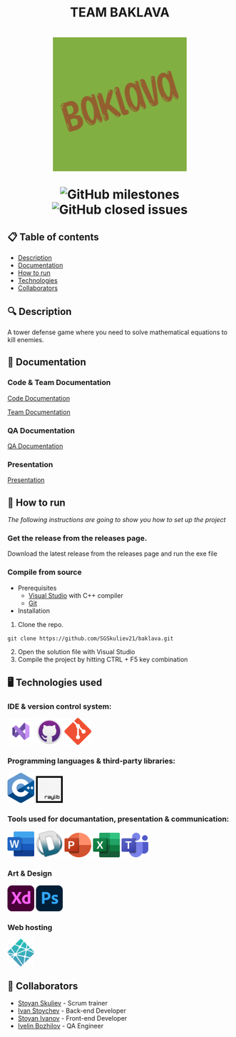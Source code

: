 <h1 align="center"> TEAM BAKLAVA <h1>

<div align="center" style="border-radius:50%" ><img src="/assets/logo.png" alt="logo with text baklava"> </div>

<div align="center"> 

![GitHub milestones](https://img.shields.io/github/milestones/all/SGSkuliev21/baklava) 
![GitHub closed issues](https://img.shields.io/github/issues-closed-raw/SGSkuliev21/baklava)

</div>

## 📋 Table of contents
  - [Description](#description)
  - [Documentation](#docs)
  - [How to run](#install)
  - [Technologies](#technologies)
  - [Collaborators](#collaborators)

## 🔍 Description <a name="description"></a>
A tower defense game where you need to solve mathematical equations to kill enemies.

## 📃 Documentation <a name="docs"></a>
### Code & Team Documentation
[Code Documentation](https://baklavatd-docs.netlify.app/)

[Team Documentation](https://github.com/SGSkuliev21/baklava/raw/main/docs/Baklava%20-%20Documentation.docx)

### QA Documentation
[QA Documentation](https://github.com/SGSkuliev21/baklava/raw/main/docs/Baklava_-_QA_Documentation.xlsx)

### Presentation
[Presentation](https://github.com/SGSkuliev21/baklava/raw/main/docs/Baklava%20-%20Presentation.pptx)

## 🚀 How to run <a name="install"></a>
*The following instructions are going to show you how to set up the project*

### Get the release from the releases page.
Download the latest release from the releases page and run the exe file

### Compile from source
- Prerequisites
  - [Visual Studio](https://visualstudio.microsoft.com/vs/) with C++ compiler
  - [Git](https://git-scm.com/)
- Installation
1. Clone the repo.
```
git clone https://github.com/SGSkuliev21/baklava.git
```
2. Open the solution file with Visual Studio
3. Compile the project by hitting CTRL + F5 key combination

## 🖥️ Technologies used <a name="technologies"></a>
### IDE & version control system:

<a href="https://visualstudio.microsoft.com/vs/"><img src="/assets/icons/visualStudioIcon.png" alt="VS Icon" width="60"/></a>
<a href="https://github.com/"><img src="/assets/icons/gitHubIcon.png" alt="GitHub Icon" width="60"/></a>
<a href="https://git-scm.com/"><img src="/assets/icons/gitIcon.png" alt="Git" width="60"/></a>

### Programming languages & third-party libraries:

<a href="https://cplusplus.com/"><img src="/assets/icons/cppIcon.png" alt="CPP Icon" width="60"/></a>
<a href="https://www.raylib.com/index.html"> <img src="/assets/icons/rayLibIcon.png" alt="RayLib Icon" width="60"/></a>

### Tools used for documantation, presentation & communication:

<a href="https://www.microsoft.com/en-ww/microsoft-365/word?activetab=tabs%3afaqheaderregion3"><img src="/assets/icons/wordIcon.png" alt="Word Icon" width="60"/></a>
<a href="https://www.doxygen.nl/"><img src="/assets/icons/doxygenIcon.png" alt="doxygen Icon" width="60"/></a>
<a href="https://www.microsoft.com/en-ww/microsoft-365/powerpoint"><img src="/assets/icons/powerPointIcon.png" alt="PowerPoint Icon" width="60"/></a>
<a href="https://www.microsoft.com/en-ww/microsoft-365/excel"><img src="/assets/icons/excelIcon.png" alt="Excel Icon" width="60"/></a>
<a href="https://www.microsoft.com/en-us/microsoft-teams/group-chat-software"><img src="/assets/icons/teamsIcon.png" alt="Teams Icon" width="60"/></a>

### Art & Design
<a href="https://www.adobe.com/creativecloud.html"><img src="/assets/icons/adobeXDIcon.png" alt="AdobeEX Icon" width="60"/></a>
<a href="https://www.adobe.com/creativecloud.html"><img src="/assets/icons/photoshopIcon.png" alt="Photoshop Icon" width="60"/></a>

### Web hosting
<a href="https://www.netlify.com/"><img src="/assets/icons/netlify.png" alt="Netlify Icon" width="60"/></a>

## 🧑 Collaborators <a name="collaborators"></a>
- [Stoyan Skuliev](https://github.com/SGSkuliev21) - Scrum trainer
- [Ivan Stoychev](https://github.com/IYStoychev21) - Back-end Developer
- [Stoyan Ivanov](https://github.com/SDIvanov21) - Front-end Developer
- [Ivelin Bozhilov](https://github.com/IIBozhilov21) - QA Engineer

